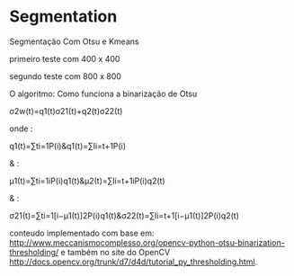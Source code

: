 # Segmentation
Segmentação Com Otsu e Kmeans

primeiro teste com 400 x 400

segundo teste com 800 x 800

O algoritmo: Como funciona a binarização de Otsu

σ2w(t)=q1(t)σ21(t)+q2(t)σ22(t)

onde :

q1(t)=∑ti=1P(i)&q1(t)=∑Ii=t+1P(i)

& :

μ1(t)=∑ti=1iP(i)q1(t)&μ2(t)=∑Ii=t+1iP(i)q2(t)

& :

σ21(t)=∑ti=1[i−μ1(t)]2P(i)q1(t)&σ22(t)=∑Ii=t+1[i−μ1(t)]2P(i)q2(t)

conteudo implementado com base em: 
http://www.meccanismocomplesso.org/opencv-python-otsu-binarization-thresholding/ e também 
no site do OpenCV http://docs.opencv.org/trunk/d7/d4d/tutorial_py_thresholding.html.
